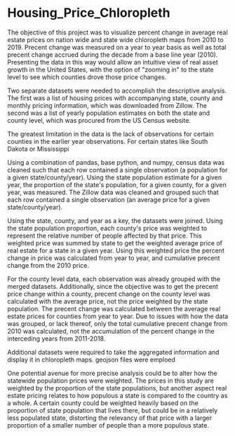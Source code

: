 # Housing_Price_Chloropleth

The objective of this project was to visualize percent change in average real estate prices on nation wide and state wide chloropleth maps from 2010 to 2019. Precent change was measured on a year to year basis as well as total precent change accrued during the decade from a base line year (2010). Presenting the data in this way would allow an intuitive view of real asset growth in the United States, with the option of "zooming in" to the state level to see which counties drove those price changes.

Two separate datasets were needed to accomplish the descriptive analysis. The first was a list of housing prices with accompanying state, county and monthly pricing information, which was downloaded from Zillow. The second was a list of yearly population estimates on both the state and county level, which was procured from the US Census website. 

The greatest limitation in the data is the lack of observations for certain counties in the earlier year observations. For certain states like South Dakota or Mississippi

Using a combination of pandas, base python, and numpy, census data was cleaned such that each row contained a single observation (a population for a given state/county/year). Using the state population estimate for a given year, the proportion of the state's population, for a given county, for a given year, was measured. The Zillow data was cleaned and grouped such that each row contained a single observation (an average price for a given state/county/year). 

Using the state, county, and year as a key, the datasets were joined. Using the state population proportion, each county's price was weighted to represent the relative number of people affected by that price. This weighted price was summed by state to get the weighted average price of real estate for a state in a given year. Using this weighted price the percent change in price was calculated from year to year, and cumulative precent change from the 2010 price.

For the county level data, each observation was already grouped with the merged datasets. Additionally, since the objective was to get the precent price change within a county, precent change on the county level was calculated with the average price, not the price weighted by the state population. The precent change was calculated between the average real estate prices for counties from year to year. Due to issues with how the data was grouped, or lack thereof, only the total cumulative precent change from 2010 was calculated, not the accumulation of the percent change in the interceding years from 2011-2018.

Additional datasets were required to take the aggregated information and display it in chloropleth maps. geojson files were emploed

One potential avenue for more precise analysis could be to alter how the statewide population prices were weighted. The prices in this study are weighted by the proportion of the state populations, but another aspect real estate pricing relates to how populous a state is compared to the country as a whole. A certain county could be weighted heavily based on the proportion of state population that lives there, but could be in a relatively less populated state, distorting the relevancy of that price with a larger proportion of a smaller number of people than a more populous state. 